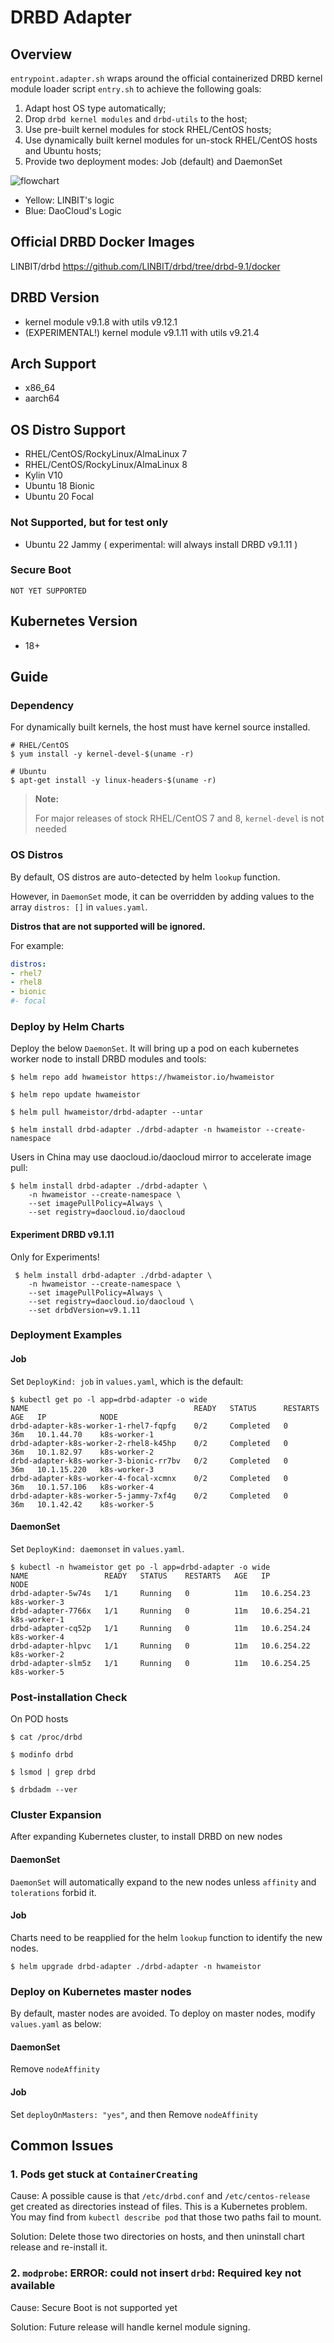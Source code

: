 # DRBD Adapter

## Overview

`entrypoint.adapter.sh` wraps around the official containerized DRBD kernel module loader script `entry.sh` to achieve the following goals:

1. Adapt host OS type automatically;
2. Drop `drbd kernel modules` and `drbd-utils` to the host;
3. Use pre-built kernel modules for stock RHEL/CentOS hosts;
4. Use dynamically built kernel modules for un-stock RHEL/CentOS hosts and Ubuntu hosts;
5. Provide two deployment modes: Job (default) and DaemonSet

![flowchart](flowchart.drawio.svg)

* Yellow: LINBIT's logic
* Blue: DaoCloud's Logic

## Official DRBD Docker Images

LINBIT/drbd <https://github.com/LINBIT/drbd/tree/drbd-9.1/docker>

## DRBD Version

* kernel module v9.1.8 with utils v9.12.1
* (EXPERIMENTAL!) kernel module v9.1.11 with utils v9.21.4
  
## Arch Support

* x86_64
* aarch64

## OS Distro Support

* RHEL/CentOS/RockyLinux/AlmaLinux 7
* RHEL/CentOS/RockyLinux/AlmaLinux 8
* Kylin V10
* Ubuntu 18 Bionic
* Ubuntu 20 Focal

### Not Supported, but for test only

* Ubuntu 22 Jammy ( experimental: will always install DRBD v9.1.11 )

### Secure Boot
    
    NOT YET SUPPORTED

## Kubernetes Version

* 18+

## Guide

### Dependency

For dynamically built kernels, the host must have kernel source installed.

```console
# RHEL/CentOS
$ yum install -y kernel-devel-$(uname -r)

# Ubuntu
$ apt-get install -y linux-headers-$(uname -r)
```

> **Note:**
>
> For major releases of stock RHEL/CentOS 7 and 8, `kernel-devel` is not needed

### OS Distros

By default, OS distros are auto-detected by helm `lookup` function.

However, in `DaemonSet` mode, it can be overridden by adding values to the array `distros: []` in `values.yaml`.

**Distros that are not supported will be ignored.**

For example:

```yaml
distros: 
- rhel7
- rhel8
- bionic
#- focal
```

### Deploy by Helm Charts

Deploy the below `DaemonSet`. It will bring up a pod on each kubernetes worker node to install DRBD modules and tools:

```console
$ helm repo add hwameistor https://hwameistor.io/hwameistor

$ helm repo update hwameistor

$ helm pull hwameistor/drbd-adapter --untar

$ helm install drbd-adapter ./drbd-adapter -n hwameistor --create-namespace
```

Users in China may use daocloud.io/daocloud mirror to accelerate image pull:

```console
$ helm install drbd-adapter ./drbd-adapter \
    -n hwameistor --create-namespace \
    --set imagePullPolicy=Always \
    --set registry=daocloud.io/daocloud
```

#### Experiment DRBD v9.1.11

Only for Experiments!

```console
 $ helm install drbd-adapter ./drbd-adapter \
    -n hwameistor --create-namespace \
    --set imagePullPolicy=Always \
    --set registry=daocloud.io/daocloud \
    --set drbdVersion=v9.1.11
```

### Deployment Examples

#### Job

Set `DeployKind: job` in `values.yaml`, which is the default:

```console
$ kubectl get po -l app=drbd-adapter -o wide
NAME                                     READY   STATUS      RESTARTS   AGE   IP            NODE       
drbd-adapter-k8s-worker-1-rhel7-fqpfg    0/2     Completed   0          36m   10.1.44.70    k8s-worker-1
drbd-adapter-k8s-worker-2-rhel8-k45hp    0/2     Completed   0          36m   10.1.82.97    k8s-worker-2
drbd-adapter-k8s-worker-3-bionic-rr7bv   0/2     Completed   0          36m   10.1.15.220   k8s-worker-3
drbd-adapter-k8s-worker-4-focal-xcmnx    0/2     Completed   0          36m   10.1.57.106   k8s-worker-4
drbd-adapter-k8s-worker-5-jammy-7xf4g    0/2     Completed   0          36m   10.1.42.42    k8s-worker-5
```

#### DaemonSet

Set `DeployKind: daemonset` in `values.yaml`.

```console
$ kubectl -n hwameistor get po -l app=drbd-adapter -o wide
NAME                 READY   STATUS    RESTARTS   AGE   IP            NODE        
drbd-adapter-5w74s   1/1     Running   0          11m   10.6.254.23   k8s-worker-3
drbd-adapter-7766x   1/1     Running   0          11m   10.6.254.21   k8s-worker-1
drbd-adapter-cq52p   1/1     Running   0          11m   10.6.254.24   k8s-worker-4
drbd-adapter-hlpvc   1/1     Running   0          11m   10.6.254.22   k8s-worker-2
drbd-adapter-slm5z   1/1     Running   0          11m   10.6.254.25   k8s-worker-5
```

### Post-installation Check

On POD hosts

```console
$ cat /proc/drbd

$ modinfo drbd

$ lsmod | grep drbd

$ drbdadm --ver
```

### Cluster Expansion

After expanding Kubernetes cluster, to install DRBD on new nodes

#### DaemonSet

`DaemonSet` will automatically expand to the new nodes unless `affinity` and `tolerations` forbid it.

#### Job

Charts need to be reapplied for the helm `lookup` function to identify the new nodes.

```console
$ helm upgrade drbd-adapter ./drbd-adapter -n hwameistor
```

### Deploy on Kubernetes master nodes

By default, master nodes are avoided. To deploy on master nodes, modify `values.yaml` as below:

#### DaemonSet

Remove `nodeAffinity`

#### Job

Set `deployOnMasters: "yes"`, and then Remove `nodeAffinity`

## Common Issues

### 1. Pods get stuck at `ContainerCreating`

Cause:
    A possible cause is that `/etc/drbd.conf` and `/etc/centos-release` get created as directories instead of files. This is a Kubernetes problem. You may find from `kubectl describe pod` that those two paths fail to mount.

Solution:
    Delete those two directories on hosts, and then uninstall chart release and re-install it.

### 2. `modprobe`: ERROR: could not insert `drbd`: Required key not available

Cause:
    Secure Boot is not supported yet

Solution:
    Future release will handle kernel module signing.
